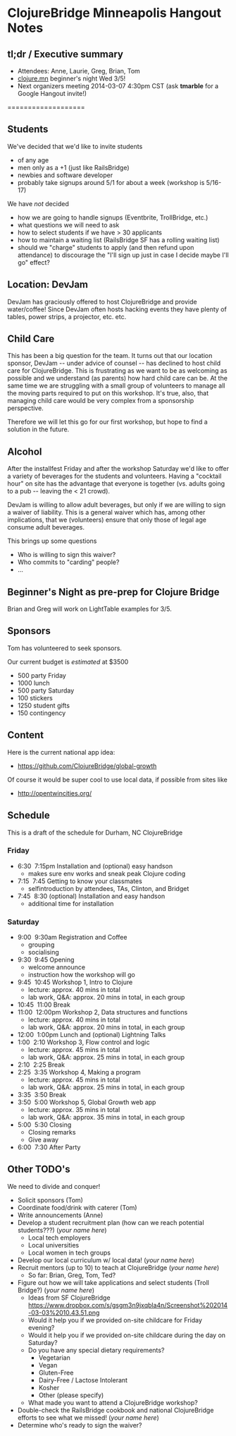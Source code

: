 # ClojureBridge Minneapolis Hangout Notes

## tl;dr / Executive summary

* Attendees: Anne, Laurie, Greg, Brian, Tom
* [clojure.mn](http://clojure.mn) beginner's night Wed 3/5!
* Next organizers meeting 2014-03-07 4:30pm CST (ask **tmarble** for a Google Hangout invite!)


===================

## Students

We've decided that we'd like to invite students
* of any age
* men only as a +1 (just like RailsBridge)
* newbies and software developer
* probably take signups around 5/1 for about a week (workshop is 5/16-17)

We have *not* decided
* how we are going to handle signups (Eventbrite, TrollBridge, etc.)
* what questions we will need to ask
* how to select students if we have > 30 applicants
* how to maintain a waiting list (RailsBridge SF has a rolling waiting list)
* should we "charge" students to apply (and then refund upon attendance) to discourage the "I'll sign up just in case I decide maybe I'll go" effect?

## Location: DevJam

DevJam has graciously offered to host ClojureBridge
and provide water/coffee! Since DevJam often hosts
hacking events they have plenty of tables, power strips,
a projector, etc. etc.


## Child Care

This has been a big question for the team. It turns out that
our location sponsor, DevJam -- under advice of counsel --
has declined to host child care for ClojureBridge.
This is frustrating as we want to be as welcoming as
possible and we understand (as parents) how hard
child care can be.  At the same time we are struggling
with a small group of volunteers to manage all the moving
parts required to put on this workshop. It's true, also,
that managing child care would be very complex from a
sponsorship perspective.

Therefore we will let this go for our first workshop, but
hope to find a solution in the future.


## Alcohol

After the installfest Friday and after the workshop
Saturday we'd like to offer a variety of beverages
for the students and volunteers. Having a "cocktail hour"
on site has the advantage that everyone is together
(vs. adults going to a pub -- leaving the < 21 crowd).

DevJam is willing to allow adult beverages, but
only if we are willing to sign a waiver of liability.
This is a general waiver which has, among other implications,
that we (volunteers) ensure that only those of legal
age consume adult beverages.

This brings up some questions
* Who is willing to sign this waiver?
* Who commits to "carding" people?
* ...


## Beginner's Night as pre-prep for Clojure Bridge

Brian and Greg will work on LightTable examples for 3/5.


## Sponsors

Tom has volunteered to seek sponsors.

Our current budget is *estimated* at $3500
*  500 party Friday
* 1000 lunch
*  500 party Saturday
*  100 stickers
* 1250 student gifts
*  150 contingency

## Content

Here is the current national app idea:
* https://github.com/ClojureBridge/global-growth

Of course it would be super cool to use local data, if possible from sites like
* http://opentwincities.org/

## Schedule

This is a draft of the schedule for Durham, NC ClojureBridge

### Friday
* 6:30 ­ 7:15pm Installation and (optional) easy hands­on
  * makes sure env works and sneak peak Clojure coding
* 7:15 ­ 7:45 Getting to know your classmates
  * self­introduction by attendees, TAs, Clinton, and Bridget
* 7:45 ­ 8:30 (optional) Installation and easy hands­on
  * additional time for installation

### Saturday
* 9:00 ­ 9:30am Registration and Coffee
  * grouping
  * socialising
* 9:30 ­ 9:45 Opening
  * welcome announce
  * instruction how the workshop will go
* 9:45 ­ 10:45 Workshop 1,  Intro to Clojure
  * lecture: approx. 40 mins in total
  * lab work, Q&A: approx. 20 mins in total, in each group
* 10:45 ­ 11:00 Break
* 11:00 ­ 12:00pm Workshop 2, Data structures and functions
  * lecture: approx. 40 mins in total
  * lab work, Q&A: approx. 20 mins in total, in each group
* 12:00 ­ 1:00pm Lunch and (optional) Lightning Talks
* 1:00 ­ 2:10 Workshop 3, Flow control and logic
  * lecture: approx. 45 mins in total
  * lab work, Q&A: approx. 25 mins in total, in each group
* 2:10 ­ 2:25 Break
* 2:25 ­ 3:35 Workshop 4, Making a program
  * lecture: approx. 45 mins in total
  * lab work, Q&A: approx. 25 mins in total, in each group
* 3:35 ­ 3:50 Break
* 3:50 ­ 5:00 Workshop 5, Global Growth web app
  * lecture: approx. 35 mins in total
  * lab work, Q&A: approx. 35 mins in total, in each group
* 5:00 ­ 5:30 Closing
   * Closing remarks
   * Give away
* 6:00 ­ 7:30 After Party


## Other TODO's

We need to divide and conquer!

* Solicit sponsors (Tom)
* Coordinate food/drink with caterer (Tom)
* Write announcements (Anne)
* Develop a student recruitment plan (how can we reach potential students???) (*your name here*)
  * Local tech employers
  * Local universities
  * Local women in tech groups
* Develop our local curriculum w/ local data! (*your name here*)
* Recruit mentors (up to 10) to teach at ClojureBridge (*your name here*)
  * So far: Brian, Greg, Tom, Ted?
* Figure out how we will take applications and select students (Troll Bridge?) (*your name here*)
  * Ideas from SF ClojureBridge
    https://www.dropbox.com/s/gsgm3n9jxqbla4n/Screenshot%202014-03-03%2010.43.51.png
  * Would it help you if we provided on-site childcare for Friday evening?
  * Would it help you if we provided on-site childcare during the day on Saturday?
  * Do you have any special dietary requirements?
    * Vegetarian
    * Vegan
    * Gluten-Free
    * Dairy-Free / Lactose Intolerant
    * Kosher
    * Other (please specify)
  * What made you want to attend a ClojureBridge workshop?
* Double-check the RailsBridge cookbook and national ClojureBridge efforts to see what we missed! (*your name here*)
* Determine who's ready to sign the waiver?
